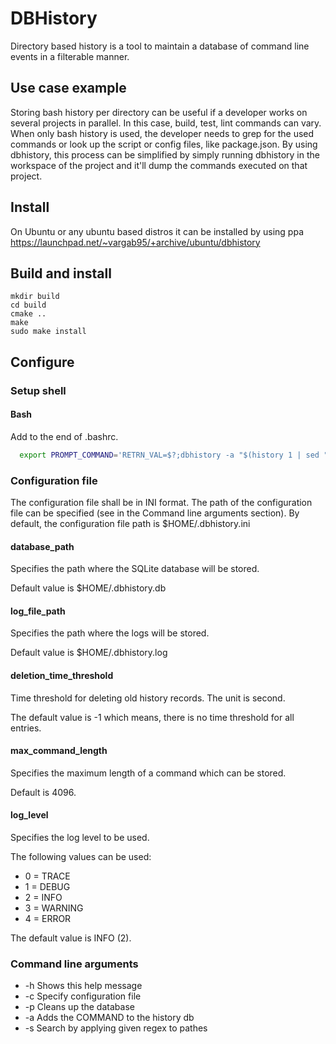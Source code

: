# DBHistory

Directory based history is a tool to maintain a database of command line events
in a filterable manner.

## Use case example

Storing bash history per directory can be useful if a developer works on
several projects in parallel. In this case, build, test, lint commands can
vary. When only bash history is used, the developer needs to grep for the used
commands or look up the script or config files, like package.json. By using
dbhistory, this process can be simplified by simply running dbhistory in the
workspace of the project and it'll dump the commands executed on that project.

## Install

On Ubuntu or any ubuntu based distros it can be installed by using ppa
https://launchpad.net/~vargab95/+archive/ubuntu/dbhistory

## Build and install

```
mkdir build
cd build
cmake ..
make
sudo make install
```

## Configure

### Setup shell

#### Bash

Add to the end of .bashrc.

```bash
  export PROMPT_COMMAND='RETRN_VAL=$?;dbhistory -a "$(history 1 | sed "s/^[ ]*[0-9]\+[ ]*//" )"'
```

### Configuration file

The configuration file shall be in INI format.  The path of the configuration
file can be specified (see in the Command line arguments section). By default,
the configuration file path is \$HOME/.dbhistory.ini

#### database_path

Specifies the path where the SQLite database will be stored.

Default value is \$HOME/.dbhistory.db

#### log_file_path

Specifies the path where the logs will be stored.

Default value is \$HOME/.dbhistory.log

#### deletion_time_threshold

Time threshold for deleting old history records.
The unit is second.

The default value is -1 which means, there is no time threshold for all entries.

#### max_command_length

Specifies the maximum length of a command which can be stored.

Default is 4096.

#### log_level

Specifies the log level to be used.

The following values can be used:

- 0 = TRACE
- 1 = DEBUG
- 2 = INFO
- 3 = WARNING
- 4 = ERROR

The default value is INFO (2).

### Command line arguments

- -h Shows this help message
- -c Specify configuration file
- -p Cleans up the database
- -a Adds the COMMAND to the history db
- -s Search by applying given regex to pathes
